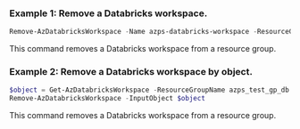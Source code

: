 ### Example 1: Remove a Databricks workspace.
```powershell
Remove-AzDatabricksWorkspace -Name azps-databricks-workspace -ResourceGroupName azps_test_gp_db
```

This command removes a Databricks workspace from a resource group.

### Example 2: Remove a Databricks workspace by object.
```powershell
$object = Get-AzDatabricksWorkspace -ResourceGroupName azps_test_gp_db -Name azps-databricks-workspace-t3
Remove-AzDatabricksWorkspace -InputObject $object
```

This command removes a Databricks workspace from a resource group.
